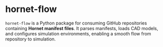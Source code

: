 # hornet-flow

`hornet-flow` is a Python package for consuming GitHub repositories containing **Hornet manifest files**.
It parses manifests, loads CAD models, and configures simulation environments, enabling a smooth flow from repository to simulation.
